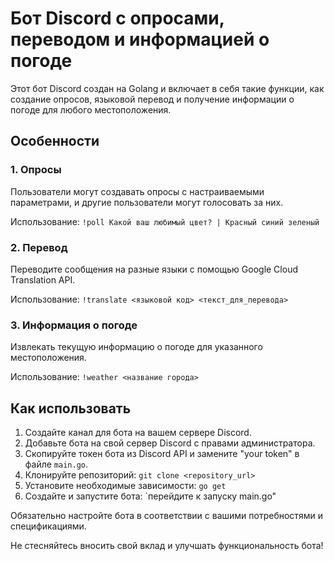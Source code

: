 # Бот Discord с опросами, переводом и информацией о погоде

Этот бот Discord создан на Golang и включает в себя такие функции, как создание опросов, языковой перевод и получение информации о погоде для любого местоположения.

## Особенности

### 1. Опросы

Пользователи могут создавать опросы с настраиваемыми параметрами, и другие пользователи могут голосовать за них.

Использование: `!poll Какой ваш любимый цвет? | Красный синий зеленый`

### 2. Перевод

Переводите сообщения на разные языки с помощью Google Cloud Translation API.

Использование: `!translate <языковой код> <текст_для_перевода>`

### 3. Информация о погоде

Извлекать текущую информацию о погоде для указанного местоположения.

Использование: `!weather <название города>`

## Как использовать

1. Создайте канал для бота на вашем сервере Discord.
2. Добавьте бота на свой сервер Discord с правами администратора.
3. Скопируйте токен бота из Discord API и замените "your token" в файле `main.go`.
4. Клонируйте репозиторий: `git clone <repository_url>`
5. Установите необходимые зависимости: `go get`
6. Создайте и запустите бота: `перейдите к запуску main.go"

Обязательно настройте бота в соответствии с вашими потребностями и спецификациями.

Не стесняйтесь вносить свой вклад и улучшать функциональность бота!
